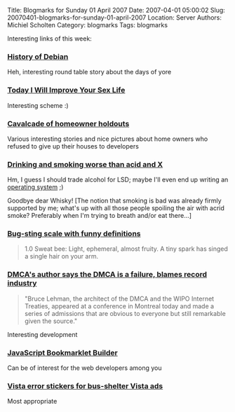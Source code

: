Title: Blogmarks for Sunday 01 April 2007
Date: 2007-04-01 05:00:02
Slug: 20070401-blogmarks-for-sunday-01-april-2007
Location: Server
Authors: Michiel Scholten
Category: blogmarks
Tags: blogmarks

<p>Interesting links of this week:</p>
<h3><a href="http://wiki.debian.org/DebianHistory?action=AttachFile">History of Debian</a></h3>
<p>Heh, interesting round table story about the days of yore</p>
<h3><a href="http://dilbertblog.typepad.com/the_dilbert_blog/2007/03/today_i_will_im.html">Today I Will Improve Your Sex Life</a></h3>
<p>Interesting scheme :)</p>
<h3><a href="http://www.boingboing.net/2007/03/23/cavalcade_of_homeown.html">Cavalcade of homeowner holdouts</a></h3>
<p>Various interesting stories and nice pictures about home owners who refused to give up their houses to developers</p>
<h3><a href="http://www.boingboing.net/2007/03/23/drinking_and_smoking.html">Drinking and smoking worse than acid and X</a></h3>
<p>Hm, I guess I should trade alcohol for LSD; maybe I'll even end up writing an <a href="http://en.wikipedia.org/wiki/BSD">operating system</a> ;)</p>

<p>Goodbye dear Whisky! [The notion that smoking is bad was already firmly supported by me; what's up with all those people spoiling the air with acrid smoke? Preferably when I'm trying to breath and/or eat there...]</p>
<h3><a href="http://www.boingboing.net/2007/03/24/bugsting_scale_with_.html">Bug-sting scale with funny definitions</a></h3>
<blockquote><p>1.0 Sweat bee: Light, ephemeral, almost fruity. A tiny spark has singed a single hair on your arm.</p></blockquote>
<h3><a href="http://www.boingboing.net/2007/03/24/dmcas_author_says_th.html">DMCA's author says the DMCA is a failure, blames record industry</a></h3>
<blockquote><p>"Bruce Lehman, the architect of the DMCA and the WIPO Internet Treaties, appeared at a conference in Montreal today and made a series of admissions that are obvious to everyone but still remarkable given the source."</p></blockquote>

<p>Interesting development</p>
<h3><a href="http://daringfireball.net/2007/03/javascript_bookmarklet_builder">JavaScript Bookmarklet Builder</a></h3>
<p>Can be of interest for the web developers among you</p>
<h3><a href="http://www.boingboing.net/2007/03/24/vista_error_stickers.html">Vista error stickers for bus-shelter Vista ads</a></h3>
<p>Most appropriate</p>
